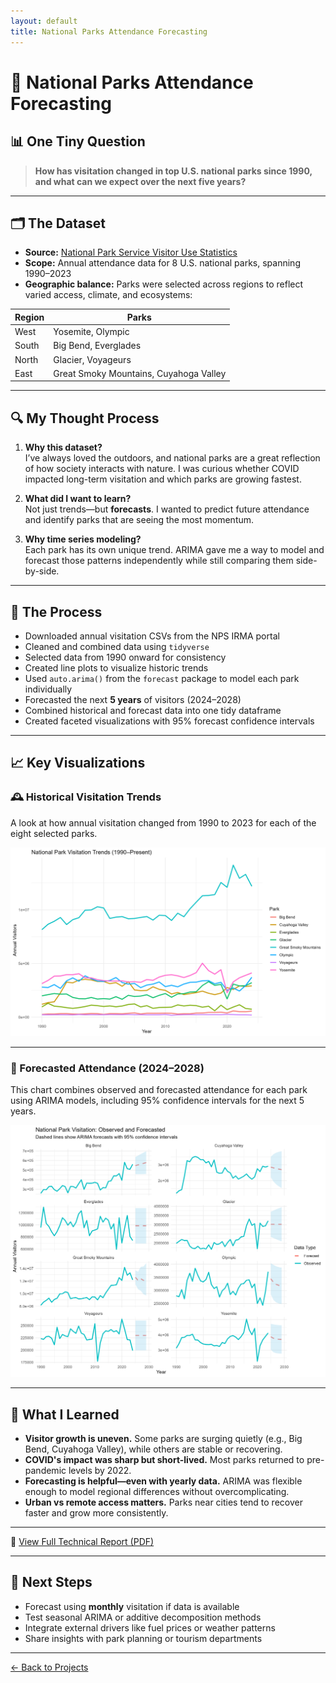 ```yaml
---
layout: default
title: National Parks Attendance Forecasting
---
```


# 🗻 National Parks Attendance Forecasting

## 📊 One Tiny Question
> **How has visitation changed in top U.S. national parks since 1990, and what can we expect over the next five years?**

---

## 🗂 The Dataset

- **Source:** [National Park Service Visitor Use Statistics](https://irma.nps.gov/STATS/)
- **Scope:** Annual attendance data for 8 U.S. national parks, spanning 1990–2023
- **Geographic balance:** Parks were selected across regions to reflect varied access, climate, and ecosystems:

| Region | Parks |
|--------|-------|
| West   | Yosemite, Olympic |
| South  | Big Bend, Everglades |
| North  | Glacier, Voyageurs |
| East   | Great Smoky Mountains, Cuyahoga Valley |

---

## 🔍 My Thought Process

1. **Why this dataset?**  
   I’ve always loved the outdoors, and national parks are a great reflection of how society interacts with nature. I was curious whether COVID impacted long-term visitation and which parks are growing fastest.

2. **What did I want to learn?**  
   Not just trends—but **forecasts**. I wanted to predict future attendance and identify parks that are seeing the most momentum.

3. **Why time series modeling?**  
   Each park has its own unique trend. ARIMA gave me a way to model and forecast those patterns independently while still comparing them side-by-side.

---

## 🧪 The Process

- Downloaded annual visitation CSVs from the NPS IRMA portal
- Cleaned and combined data using `tidyverse`
- Selected data from 1990 onward for consistency
- Created line plots to visualize historic trends
- Used `auto.arima()` from the `forecast` package to model each park individually
- Forecasted the next **5 years** of visitors (2024–2028)
- Combined historical and forecast data into one tidy dataframe
- Created faceted visualizations with 95% forecast confidence intervals

---

## 📈 Key Visualizations

### 🕰️ Historical Visitation Trends

A look at how annual visitation changed from 1990 to 2023 for each of the eight selected parks.

![Historic Trends](historic_trends.png)

---

### 🔮 Forecasted Attendance (2024–2028)

This chart combines observed and forecasted attendance for each park using ARIMA models, including 95% confidence intervals for the next 5 years.

![Forecasted Attendance](forecast_combined.png)

---

## 🧠 What I Learned

- **Visitor growth is uneven.** Some parks are surging quietly (e.g., Big Bend, Cuyahoga Valley), while others are stable or recovering.
- **COVID's impact was sharp but short-lived.** Most parks returned to pre-pandemic levels by 2022.
- **Forecasting is helpful—even with yearly data.** ARIMA was flexible enough to model regional differences without overcomplicating.
- **Urban vs remote access matters.** Parks near cities tend to recover faster and grow more consistently.

---

📄 [View Full Technical Report (PDF)](miniproject_natl_parks.pdf)

---

## 💬 Next Steps

- Forecast using **monthly** visitation if data is available
- Test seasonal ARIMA or additive decomposition methods
- Integrate external drivers like fuel prices or weather patterns
- Share insights with park planning or tourism departments

---

[← Back to Projects](/projects)
